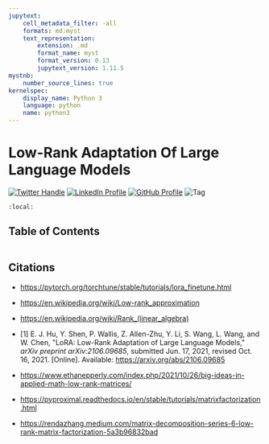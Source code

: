 ```yaml
---
jupytext:
    cell_metadata_filter: -all
    formats: md:myst
    text_representation:
        extension: .md
        format_name: myst
        format_version: 0.13
        jupytext_version: 1.11.5
mystnb:
    number_source_lines: true
kernelspec:
    display_name: Python 3
    language: python
    name: python3
---
```


# Low-Rank Adaptation Of Large Language Models

[![Twitter Handle](https://img.shields.io/badge/Twitter-@gaohongnan-blue?style=social&logo=twitter)](https://twitter.com/gaohongnan)
[![LinkedIn Profile](https://img.shields.io/badge/@gaohongnan-blue?style=social&logo=linkedin)](https://linkedin.com/in/gao-hongnan)
[![GitHub Profile](https://img.shields.io/badge/GitHub-gao--hongnan-lightgrey?style=social&logo=github)](https://github.com/gao-hongnan)
![Tag](https://img.shields.io/badge/Tag-Organized_Chaos-orange)

```{contents}
:local:
```

## Table of Contents

```{tableofcontents}

```

## Citations

-   https://pytorch.org/torchtune/stable/tutorials/lora_finetune.html
-   https://en.wikipedia.org/wiki/Low-rank_approximation
-   https://en.wikipedia.org/wiki/Rank_(linear_algebra)

-   [1] E. J. Hu, Y. Shen, P. Wallis, Z. Allen-Zhu, Y. Li, S. Wang, L. Wang, and
    W. Chen, "LoRA: Low-Rank Adaptation of Large Language Models," _arXiv
    preprint arXiv:2106.09685_, submitted Jun. 17, 2021, revised Oct. 16, 2021.
    [Online]. Available: https://arxiv.org/abs/2106.09685
-   https://www.ethanepperly.com/index.php/2021/10/26/big-ideas-in-applied-math-low-rank-matrices/
-   https://pyproximal.readthedocs.io/en/stable/tutorials/matrixfactorization.html
-   https://rendazhang.medium.com/matrix-decomposition-series-6-low-rank-matrix-factorization-5a3b96832bad
